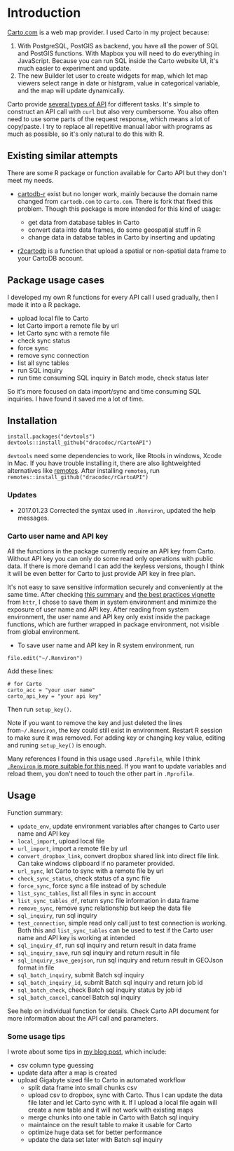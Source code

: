 # Introduction

[Carto.com](http://carto.com) is a web map provider. I used Carto in my project because:

1. With PostgreSQL, PostGIS as backend, you have all the power of SQL and PostGIS functions. With Mapbox you will need to do everything in JavaScript. Because you can run SQL inside the Carto website UI, it's much easier to experiment and update.
2. The new Builder let user to create widgets for map, which let map viewers select range in date or histgram, value in categorical variable, and the map will update dynamically. 

Carto provide [several types of API](https://carto.com/docs/carto-engine/sql-api) for different tasks. It's simple to construct an API call with `curl` but also very cumbersome. You also often need to use some parts of the request response, which means a lot of copy/paste. I try to replace all repetitive manual labor with programs as much as possible, so it's only natural to do this with R.

## Existing similar attempts

There are some R package or function available for Carto API but they don't meet my needs. 

- [cartodb-r](https://github.com/CartoDB/cartodb-r) exist but no longer work, mainly because the domain name changed from `cartodb.com` to `carto.com`. There is fork that fixed this problem. Though this package is more intended for this kind of usage:
  - get data from database tables in Carto
  - convert data into data frames, do some geospatial stuff in R
  - change data in databse tables in Carto by inserting and updating

- [r2cartodb](https://rpubs.com/walkerke/r2cartodb) is a function that upload a spatial or non-spatial data frame to your CartoDB account.

## Package usage cases

I developed my own R functions for every API call I used gradually, then I made it into a R package. 
- upload local file to Carto
- let Carto import a remote file by url 
- let Carto sync with a remote file
- check sync status
- force sync
- remove sync connection
- list all sync tables
- run SQL inquiry
- run time consuming SQL inquiry in Batch mode, check status later

So it's more focused on data import/sync and time consuming SQL inquiries. I have found it saved me a lot of time.

## Installation

```
install.packages("devtools") 
devtools::install_github("dracodoc/rCartoAPI")
```

`devtools` need some dependencies to work, like Rtools in windows, Xcode in Mac. If you have trouble installing it, there are also lightweighted alternatives like [remotes](https://github.com/r-pkgs/remotes). After installing `remotes`, run `remotes::install_github("dracodoc/rCartoAPI")`

### Updates
- 2017.01.23  Corrected the syntax used in `.Renviron`, updated the help messages.

### Carto user name and API key

All the functions in the package currently require an API key from Carto. Without API key you can only do some read only operations with public data. If there is more demand I can add the keyless versions, though I think it will be even better for Carto to just provide API key in free plan.

It's not easy to save sensitive information securely and conveniently at the same time. After checking [this summary](http://blog.revolutionanalytics.com/2015/11/how-to-store-and-use-authentication-details-with-r.html) and [the best practices vignette](https://cran.r-project.org/web/packages/httr/vignettes/api-packages.html) from `httr`, I chose to save them in system environment and minimize the exposure of user name and API key. After reading from system environment, the user name and API key only exist inside the package functions, which are further wrapped in package environment, not visible from global environment.

- To save user name and API key in R system environment, run

```
file.edit("~/.Renviron")
```

Add these lines:

```
# for Carto
carto_acc = "your user name"
carto_api_key = "your api key"
```

Then run `setup_key()`. 

Note if you want to remove the key and just deleted the lines from`~/.Renviron`, the key could still exist in environment. Restart R session to make sure it was removed. For adding key or changing key value, editing and runing `setup_key()` is enough.

Many references I found in this usage used `.Rprofile`, while I think [`.Renviron` is more suitable for this need](https://csgillespie.github.io/efficientR/3-3-r-startup.html#renviron). If you want to update variables and reload them, you don't need to touch the other part in `.Rprofile`. 

## Usage
Function summary:
- `update_env`, update environment variables after changes to Carto user name and API key
- `local_import`, upload local file
- `url_import`, import a remote file by url
- `convert_dropbox_link`, convert dropbox shared link into direct file link. Can take windows clipboard if no parameter provided.
- `url_sync`, let Carto to sync with a remote file by url
- `check_sync_status`, check status of a sync file
- `force_sync`, force sync a file instead of by schedule
- `list_sync_tables`, list all files in sync in account
- `list_sync_tables_df`, return sync file information in data frame
- `remove_sync`, remove sync relationship but keep the data file
- `sql_inquiry`, run sql inquiry
- `test_connection`, simple read only call just to test connection is working. Both this and `list_sync_tables` can be used to test if the Carto user name and API key is working at intended
- `sql_inquiry_df`, run sql inquiry and return result in data frame
- `sql_inquiry_save`, run sql inquiry and return result in file
- `sql_inquiry_save_geojson`, run sql inquiry and return result in GEOJson format in file
- `sql_batch_inquiry`, submit Batch sql inquiry
- `sql_batch_inquiry_id`, submit Batch sql inquiry and return job id
- `sql_batch_check`, check Batch sql inquiry status by job id
- `sql_batch_cancel`, cancel Batch sql inquiry

See help on individual function for details. Check Carto API document for more information about the API call and parameters.

### Some usage tips

I wrote about some tips in [my blog post](http://dracodoc.github.io/2017/01/21/rCarto/), which include:
- csv column type guessing
- update data after a map is created
- upload Gigabyte sized file to Carto in automated workflow
  + split data frame into small chunks csv
  + upload csv to dropbox, sync with Carto. Thus I can update the data file later and let Carto sync with it. If I upload a local file again will create a new table and it will not work with existing maps
  + merge chunks into one table in Carto with Batch sql inquiry
  + maintaince on the result table to make it usable for Carto
  + optimize huge data set for better performance
  + update the data set later with Batch sql inquiry
